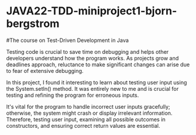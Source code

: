 # JAVA22-TDD-miniproject1-bjorn-bergstrom

#The course on Test-Driven Development in Java

Testing code is crucial to save time on debugging and helps other developers understand how the program works. As projects grow and deadlines approach, reluctance to make significant changes can arise due to fear of extensive debugging.

In this project, I found it interesting to learn about testing user input using the System.setIn() method. It was entirely new to me and is crucial for testing and refining the program for erroneous inputs.

It's vital for the program to handle incorrect user inputs gracefully; otherwise, the system might crash or display irrelevant information. Therefore, testing user input, examining all possible outcomes in constructors, and ensuring correct return values are essential.
